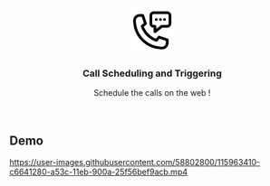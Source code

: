 
<br />
<p align="center">
  <a href="">
    <img src="call.png" alt="Logo" width="80" height="80">
  </a>

  <h3 align="center">Call Scheduling and Triggering</h3>

  <p align="center">
   Schedule the calls on the web !
    <br />
    <br />
    <br />
  </p>
</p>

## Demo

https://user-images.githubusercontent.com/58802800/115963410-c6641280-a53c-11eb-900a-25f56bef9acb.mp4



